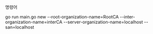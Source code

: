 명령어

go run main.go new --root-organization-name=RootCA --inter-organization-name=interCA --server-organization-name=localhost --san=localhost
